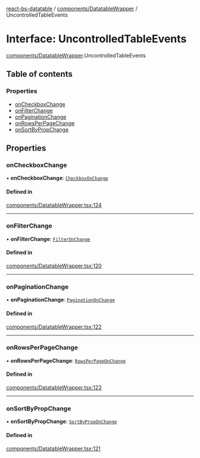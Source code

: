 [react-bs-datatable](../README.md) / [components/DatatableWrapper](../modules/components_DatatableWrapper.md) / UncontrolledTableEvents

# Interface: UncontrolledTableEvents

[components/DatatableWrapper](../modules/components_DatatableWrapper.md).UncontrolledTableEvents

## Table of contents

### Properties

- [onCheckboxChange](components_DatatableWrapper.UncontrolledTableEvents.md#oncheckboxchange)
- [onFilterChange](components_DatatableWrapper.UncontrolledTableEvents.md#onfilterchange)
- [onPaginationChange](components_DatatableWrapper.UncontrolledTableEvents.md#onpaginationchange)
- [onRowsPerPageChange](components_DatatableWrapper.UncontrolledTableEvents.md#onrowsperpagechange)
- [onSortByPropChange](components_DatatableWrapper.UncontrolledTableEvents.md#onsortbypropchange)

## Properties

### onCheckboxChange

• **onCheckboxChange**: [`CheckboxOnChange`](../modules/helpers_types.md#checkboxonchange)

#### Defined in

[components/DatatableWrapper.tsx:124](https://github.com/imballinst/react-bs-datatable/blob/cc33b67/src/components/DatatableWrapper.tsx#L124)

___

### onFilterChange

• **onFilterChange**: [`FilterOnChange`](../modules/helpers_types.md#filteronchange)

#### Defined in

[components/DatatableWrapper.tsx:120](https://github.com/imballinst/react-bs-datatable/blob/cc33b67/src/components/DatatableWrapper.tsx#L120)

___

### onPaginationChange

• **onPaginationChange**: [`PaginationOnChange`](../modules/helpers_types.md#paginationonchange)

#### Defined in

[components/DatatableWrapper.tsx:122](https://github.com/imballinst/react-bs-datatable/blob/cc33b67/src/components/DatatableWrapper.tsx#L122)

___

### onRowsPerPageChange

• **onRowsPerPageChange**: [`RowsPerPageOnChange`](../modules/helpers_types.md#rowsperpageonchange)

#### Defined in

[components/DatatableWrapper.tsx:123](https://github.com/imballinst/react-bs-datatable/blob/cc33b67/src/components/DatatableWrapper.tsx#L123)

___

### onSortByPropChange

• **onSortByPropChange**: [`SortByPropOnChange`](../modules/helpers_types.md#sortbyproponchange)

#### Defined in

[components/DatatableWrapper.tsx:121](https://github.com/imballinst/react-bs-datatable/blob/cc33b67/src/components/DatatableWrapper.tsx#L121)
